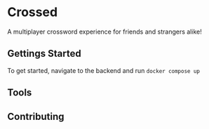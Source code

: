 # Crossed


A multiplayer crossword experience for friends and strangers alike!

<!-- TODO: fancy cool readme stuff -->


## Gettings Started

To get started, navigate to the backend and run `docker compose up`



## Tools

<!-- TODO: add tools -->

## Contributing

<!-- TODO: add contributing guide -->